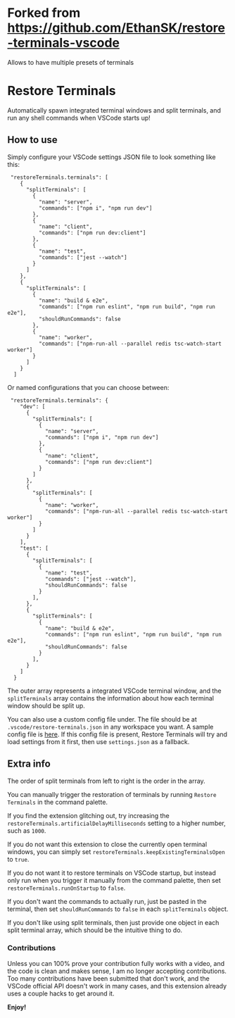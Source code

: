 # Forked from https://github.com/EthanSK/restore-terminals-vscode

Allows to have multiple presets of terminals

# Restore Terminals

Automatically spawn integrated terminal windows and split terminals, and run any shell commands when VSCode starts up!

## How to use

Simply configure your VSCode settings JSON file to look something like this:

```
 "restoreTerminals.terminals": [
    {
      "splitTerminals": [
        {
          "name": "server",
          "commands": ["npm i", "npm run dev"]
        },
        {
          "name": "client",
          "commands": ["npm run dev:client"]
        },
        {
          "name": "test",
          "commands": ["jest --watch"]
        }
      ]
    },
    {
      "splitTerminals": [
        {
          "name": "build & e2e",
          "commands": ["npm run eslint", "npm run build", "npm run e2e"],
          "shouldRunCommands": false
        },
        {
          "name": "worker",
          "commands": ["npm-run-all --parallel redis tsc-watch-start worker"]
        }
      ]
    }
  ]
```

Or named configurations that you can choose between:

```
 "restoreTerminals.terminals": {
    "dev": [
      {
        "splitTerminals": [
          {
            "name": "server",
            "commands": ["npm i", "npm run dev"]
          },
          {
            "name": "client",
            "commands": ["npm run dev:client"]
          }
        ]
      },
      {
        "splitTerminals": [
          {
            "name": "worker",
            "commands": ["npm-run-all --parallel redis tsc-watch-start worker"]
          }
        ]
      }
    ],
    "test": [
      {
        "splitTerminals": [
          {
            "name": "test",
            "commands": ["jest --watch"],
            "shouldRunCommands": false
          }
        ],
      },
      {
        "splitTerminals": [
          {
            "name": "build & e2e",
            "commands": ["npm run eslint", "npm run build", "npm run e2e"],
            "shouldRunCommands": false
          }
        ],
      }
    ]
  }
```

The outer array represents a integrated VSCode terminal window, and the `splitTerminals` array contains the information about how each terminal window should be split up.

You can also use a custom config file under. The file should be at `.vscode/restore-terminals.json` in any workspace you want. A sample config file is [here](https://github.com/EthanSK/restore-terminals-vscode/blob/master/sample-test-project/.vscode/restore-terminals.json). If this config file is present, Restore Terminals will try and load settings from it first, then use `settings.json` as a fallback.

## Extra info

The order of split terminals from left to right is the order in the array.

You can manually trigger the restoration of terminals by running `Restore Terminals` in the command palette.

If you find the extension glitching out, try increasing the `restoreTerminals.artificialDelayMilliseconds` setting to a higher number, such as `1000`.

If you do not want this extension to close the currently open terminal windows, you can simply set `restoreTerminals.keepExistingTerminalsOpen` to `true`.

If you do not want it to restore terminals on VSCode startup, but instead only run when you trigger it manually from the command palette, then set `restoreTerminals.runOnStartup` to `false`.

If you don't want the commands to actually run, just be pasted in the terminal, then set `shouldRunCommands` to `false` in each `splitTerminals` object.

If you don't like using split terminals, then just provide one object in each split terminal array, which should be the intuitive thing to do.

### Contributions

Unless you can 100% prove your contribution fully works with a video, and the code is clean and makes sense, I am no longer accepting contributions. Too many contributions have been submitted that don't work, and the VSCode official API doesn't work in many cases, and this extension already uses a couple hacks to get around it.

**Enjoy!**
